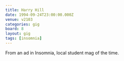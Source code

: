 ```yaml
---
title: Harry Hill
date: 1994-09-24T23:00:00.000Z
venue: v2103
categories: gig
board: 8
layout: gig
tags: [insomnia]
---
```

From an ad in Insomnia, local student mag of the time.